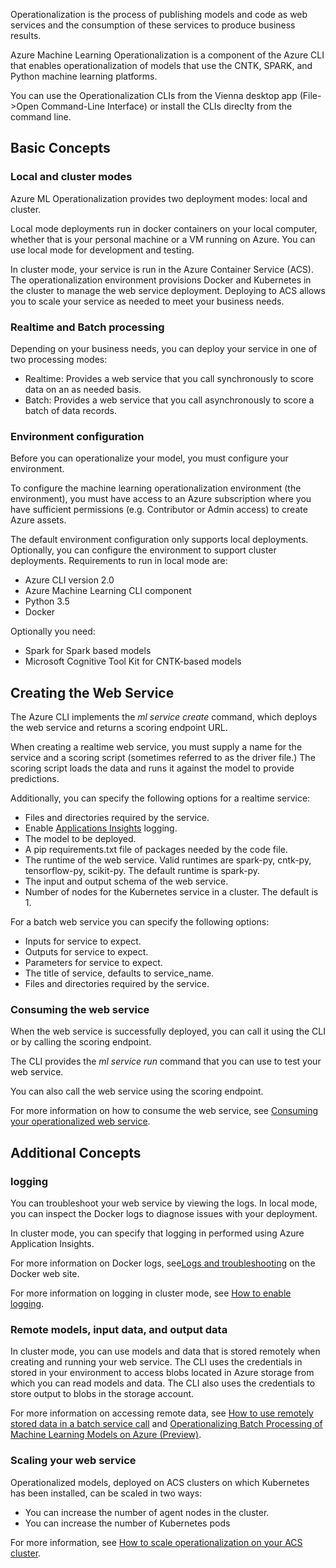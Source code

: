 Operationalization is the process of publishing models and code as web services and the consumption of these services to produce business results.

Azure Machine Learning Operationalization is a component of the Azure CLI that enables operationalization of models that use the CNTK, SPARK, and Python machine learning platforms.

You can use the Operationalization CLIs from the Vienna desktop app (File->Open Command-Line Interface) or install the CLIs direclty from the command line.

## Basic Concepts

### Local and cluster modes 

Azure ML Operationalization provides two deployment modes: local and cluster.

Local mode deployments run in docker containers on your local computer, whether that is your personal machine or a VM running on Azure. You can use local mode for development and testing.

In cluster mode, your service is run in the Azure Container Service (ACS). The operationalization environment provisions Docker and Kubernetes in the cluster to manage the web service deployment. Deploying to ACS allows you to scale your service as needed to meet your business needs.

### Realtime and Batch processing 

Depending on your business needs, you can deploy your service in one of two processing modes:

* Realtime: Provides a web service that you call synchronously to score data on an as needed basis.
* Batch: Provides a web service that you call asynchronously to score a batch of data records.

### Environment configuration

Before you can operationalize your model, you must configure your environment. 

To configure the machine learning operationalization environment (the environment), you must have access to an Azure subscription where you have sufficient permissions (e.g. Contributor or Admin access) to create Azure assets.

The default environment configuration only supports local deployments. Optionally, you can configure the environment to support cluster deployments. Requirements to run in local mode are:

* Azure CLI version 2.0
* Azure Machine Learning CLI component
* Python 3.5
* Docker

Optionally you need:

* Spark for Spark based models
* Microsoft Cognitive Tool Kit for CNTK-based models

## Creating the Web Service

The Azure CLI implements the *ml service create* command, which deploys the web service and returns a scoring endpoint URL.

When creating a realtime web service, you must supply a name for the service and a scoring script (sometimes referred to as the driver file.) The scoring script loads the data and runs it against the model to provide predictions.

Additionally, you can specify the following options for a realtime service:

* Files and directories required by the service. 
* Enable [Applications Insights](https://docs.microsoft.com/en-us/azure/application-insights/) logging.
* The model to be deployed.
* A pip requirements.txt file of packages needed by the code file.
* The runtime of the web service. Valid runtimes are spark-py, cntk-py, tensorflow-py, scikit-py. The default runtime is spark-py.
* The input and output schema of the web service.
* Number of nodes for the Kubernetes service in a cluster.  The default is 1.

For a batch web service you can specify the following options:

* Inputs for service to expect.
* Outputs for service to expect.
* Parameters for service to expect.
* The title of service, defaults to service_name.
* Files and directories required by the service. 

### Consuming the web service

When the web service is successfully deployed, you can call it using the CLI or by calling the scoring endpoint.

The CLI provides the *ml service run*  command that you can use to test your web service. 

You can also call the web service using the scoring endpoint.

For more information on how to consume the web service, see [Consuming your operationalized web service](consume-web-service.md).

## Additional Concepts				
	
### logging
You can troubleshoot your web service by viewing the logs. In local mode, you can inspect the Docker logs to diagnose issues with your deployment.

In cluster mode, you can specify that logging in performed using Azure Application Insights.

For more information on Docker logs, see[Logs and troubleshooting](https://docs.docker.com/docker-for-windows/troubleshoot/) on the Docker web site.

For more information on logging in cluster mode, see [How to enable logging](how-to-enable-logging.md).

### Remote models, input data, and output data

In cluster mode, you can use models and data that is stored remotely when creating and running your web service. The CLI uses the credentials in stored in your environment to access blobs located in Azure storage from which you can read models and data. The CLI also uses the credentials to store output to blobs in the storage account.

For more information on accessing remote data, see [How to use remotely stored data in a batch service call](how-to-use-remotely-stored-data-in-batch.md) and [Operationalizing Batch Processing of Machine Learning Models on Azure (Preview)](batch-processing.md).

### Scaling your web service

Operationalized models, deployed on ACS clusters on which Kubernetes has been installed, can be scaled in two ways:

* You can increase the number of agent nodes in the cluster.
* You can increase the number of Kubernetes pods

For more information, see [How to scale operationalization on your ACS cluster](how-to-scale.md).
